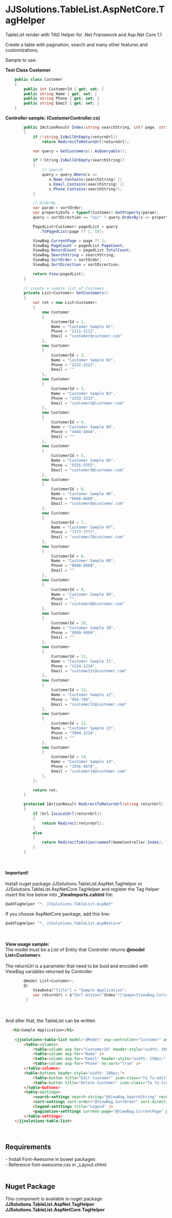 # JJSolutions.TableList.AspNetCore.TagHelper

TableList render with TAG Helper for .Net Framework and Asp.Net Core 1.1

Create a table with pagination, search and many other features and customizations.

Sample to use:

<strong>Test Class Customer</strong>

```c#
    public class Customer
    {
        public int CustomerId { get; set; }
        public string Name { get; set; }
        public string Phone { get; set; }
        public string Email { get; set; }
    }
```
<strong>Controller sample: (CustomerController.cs)</strong>
<br>
```c#
        public IActionResult Index(string searchString, int? page, string returnUrl = null, string sortOrder = "CustomerId", string sortDirection = "asc")
        {
            if (!string.IsNullOrEmpty(returnUrl))
                return RedirectToReturnUrl(returnUrl);

            var query = GetCustomers().AsQueryable();

            if (!String.IsNullOrEmpty(searchString))
            {
                // search
                query = query.Where(x =>
                   x.Name.Contains(searchString) ||
                   x.Email.Contains(searchString) ||
                   x.Phone.Contains(searchString));
            }

            // OrderBy
            var param = sortOrder;
            var propertyInfo = typeof(Customer).GetProperty(param);
            query = sortDirection == "asc" ? query.OrderBy(x => propertyInfo.GetValue(x, null)) : query.OrderByDescending(x => propertyInfo.GetValue(x, null));

            PagedList<Customer> pagedList = query
               .ToPagedList(page ?? 1, 10);

            ViewBag.CurrentPage = page ?? 1;
            ViewBag.PageCount = pagedList.PageCount;
            ViewBag.RecordCount = pagedList.TotalCount;
            ViewBag.SearchString = searchString;
            ViewBag.SortOrder = sortOrder;
            ViewBag.SortDirection = sortDirection;

            return View(pagedList);
        }
        
        // create a sample list of Customes
        private List<Customer> GetCustomers()
        {
            var ret = new List<Customer>
            {
                new Customer
                {
                    CustomerId = 1,
                    Name = "Customer Sample 01",
                    Phone = "1111-1111",
                    Email = "customer@customer.com"
                },
                new Customer
                {
                    CustomerId = 2,
                    Name = "Customer Sample 02",
                    Phone = "2222-2222",
                    Email = ""
                },
                new Customer
                {
                    CustomerId = 3,
                    Name = "Customer Sample 03",
                    Phone = "3333-3333",
                    Email = "customer2@customer.com"
                },
                new Customer
                {
                    CustomerId = 4,
                    Name = "Customer Sample 04",
                    Phone = "4444-4444",
                    Email = ""
                },
                new Customer
                {
                    CustomerId = 5,
                    Name = "Customer Sample 05",
                    Phone = "5555-5555",
                    Email = "customer5@customer.com"
                },
                new Customer
                {
                    CustomerId = 6,
                    Name = "Customer Sample 06",
                    Phone = "6666-6666",
                    Email = "customer6@customer.com"
                },
                new Customer
                {
                    CustomerId = 7,
                    Name = "Customer Sample 07",
                    Phone = "7777-7777",
                    Email = "customer7@customer.com"
                },
                new Customer
                {
                    CustomerId = 8,
                    Name = "Customer Sample 08",
                    Phone = "8888-8888",
                    Email = ""
                },
                new Customer
                {
                    CustomerId = 9,
                    Name = "Customer Sample 09",
                    Phone = "",
                    Email = "customer8@customer.com"
                },
                new Customer
                {
                    CustomerId = 10,
                    Name = "Customer Sample 10",
                    Phone = "9999-9999",
                    Email = ""
                },
                new Customer
                {
                    CustomerId = 11,
                    Name = "Customer Sample 11",
                    Phone = "1234-1234",
                    Email = "custome11r@customer.com"
                },
                new Customer
                {
                    CustomerId = 12,
                    Name = "Customer Sample 12",
                    Phone = "456-789",
                    Email = "customer12@customer.com"
                },
                new Customer
                {
                    CustomerId = 13,
                    Name = "Customer Sample 13",
                    Phone = "7894-1234",
                    Email = ""
                },
                new Customer
                {
                    CustomerId = 14,
                    Name = "Customer Sample 14",
                    Phone = "1956-4678",
                    Email = "customer14@customer.com"
                },
            };

            return ret;
        }    

        protected IActionResult RedirectToReturnUrl(string returnUrl)
        {
            if (Url.IsLocalUrl(returnUrl))
            {
                return Redirect(returnUrl);
            }
            else
            {
                return RedirectToAction(nameof(HomeController.Index), "Home");
            }
        }

```
<br><br>
<strong>Important!</strong>
<br><br>
Install nuget package JJSolutions.TableList.AspNet.TagHelper or JJSolutions.TableList.AspNetCore.TagHelper and register the Tag Helper insert the line below into <strong>_ViewImports.cshtml</strong> file:
```c#
@addTagHelper "*, JJSolutions.TableList.AspNet"
```
If you choose AspNetCore package, add this line:
```c#
@addTagHelper "*, JJSolutions.TableList.AspNetCore"
```
<br><br>
<strong>View usage sample:</strong>
<br>
The model must be a List of Entity that Controller returns <strong>@model List&lt;Customer&gt;</strong>
<br><br>
The returnUrl is a parameter that need to be buid and encoded with ViewBag variables returned by Controller
<br>
```c#
        @model List<Customer>;
        @{
            ViewData["Title"] = "Sample Application";
            var returnUrl = $"{Url.Action("Index")}?page={ViewBag.CurrentPage}&searchString={ViewBag.SearchString}&sortOrder={ViewBag.SortOrder}&sortDirection={ViewBag.SortDirection}";
         }
```
<br><br>
And after that, the TableList can be written
```html
   <h1>Sample Application</h1>
    
    <jjsolutions-table-list model="@Model" asp-controller="Customer" asp-action="Index" return-url="@returnUrl">
        <table-columns>
            <table-column asp-for="CustomerId" header-style="width: 100px;" custom-link="/Controller/Details/{0}" />
            <table-column asp-for="Name" />
            <table-column asp-for="Email" header-style="width: 250px;" custom-link="mailto:{0}" />
            <table-column asp-for="Phone" no-sort="true" />
        </table-columns>
        <table-buttons header-style="width: 100px;">
            <table-button title="Edit Customer" icon-class="fa fa-edit" asp-action="Edit" asp-route-id="CustomerId" on-click="showProgress();" />
            <table-button title="Delete Customer" icon-class="fa fa-times" class="text-danger" asp-action="Delete" asp-route-id="CustomerId" on-click="showProgress();" />
        </table-buttons>
        <table-settings>
            <search-settings search-string="@ViewBag.SearchString" record-count="@ViewBag.RecordCount" />
            <sort-settings sort-order="@ViewBag.SortOrder" sort-direction="@ViewBag.SortDirection" />
            <legend-setttings title="Legend" />
            <pagination-setttings current-page="@ViewBag.CurrentPage" page-count="@ViewBag.PageCount" />
        </table-settings>
    </jjsolutions-table-list>
```
<br>
<h2>Requirements</h2>
- Install Font-Awesome in bower packages<br/>
- Reference font-awesome.css in _Layout.chtml<br/>
<br>
<h2>Nuget Package</h2>
This component is available in nuget package<br/>
<strong>JJSolutions.TableList.AspNet.TagHelper</strong><br>
<strong>JJSolutions.TableList.AspNetCore.TagHelper</strong>
<br>


